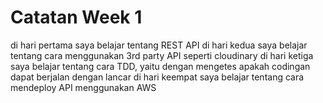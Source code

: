 # Catatan Week 1

di hari pertama saya belajar tentang REST API
di hari kedua saya belajar tentang cara menggunakan 3rd party API seperti cloudinary
di hari ketiga saya belajar tentang cara TDD, yaitu dengan mengetes apakah codingan dapat berjalan dengan lancar
di hari keempat saya belajar tentang cara mendeploy API menggunakan AWS
